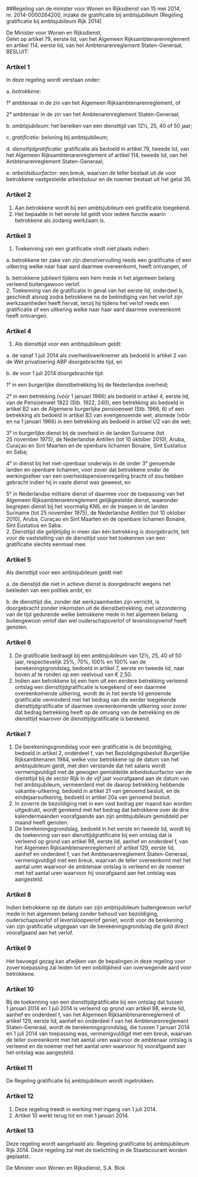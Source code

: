 <meta http-equiv='Content-Type' content='text/html; charset=utf-8' />

##Regeling van de minister voor Wonen en Rijksdienst van 15 mei 2014, nr. 2014-0000264200, inzake de gratificatie bij ambtsjubileum (Regeling gratificatie bij ambtsjubileum Rijk 2014)

De Minister voor Wonen en Rijksdienst,  
Gelet op artikel 79, eerste lid, van het Algemeen Rijksambtenarenreglement en artikel 114, eerste lid, van het Ambtenarenreglement Staten-Generaal;
BESLUIT:    

### Artikel  1  

In deze regeling wordt verstaan onder: 

a. *betrokkene:*

1° ambtenaar in de zin van het Algemeen Rijksambtenarenreglement, of  

2° ambtenaar in de zin van het Ambtenarenreglement Staten-Generaal;    

b.  *ambtsjubileum:* het bereiken van een diensttijd van 12½, 25, 40 of 50 jaar;  

c.  *gratificatie:* beloning bij ambtsjubileum;  

d.  *diensttijdgratificatie:* gratificatie als bedoeld in artikel 79, tweede lid, van het Algemeen Rijksambtenarenreglement of artikel 114, tweede lid, van het Ambtenarenreglement Staten-Generaal;  

e.  *arbeidsduurfactor:* een breuk, waarvan de teller bestaat uit de voor betrokkene vastgestelde arbeidsduur en de noemer bestaat uit het getal 36.   

### Artikel  2  

1.  Aan betrokkene wordt bij een ambtsjubileum een gratificatie toegekend.   
2.  Het bepaalde in het eerste lid geldt voor iedere functie waarin betrokkene als zodanig werkzaam is.  

### Artikel  3  

1.  Toekenning van een gratificatie vindt niet plaats indien: 

a. betrokkene ter zake van zijn dienstvervulling reeds een gratificatie of een uitkering welke naar haar aard daarmee overeenkomt, heeft ontvangen, of  

b. betrokkene jubileert tijdens een hem mede in het algemeen belang verleend buitengewoon verlof.     
2.  Toekenning van de gratificatie in geval van het eerste lid, onderdeel b, geschiedt alsnog zodra betrokkene na de beëindiging van het verlof zijn werkzaamheden heeft hervat, tenzij hij tijdens het verlof reeds een gratificatie of een uitkering welke naar haar aard daarmee overeenkomt heeft ontvangen.  

### Artikel  4  

1.  Als diensttijd voor een ambtsjubileum geldt: 

a. de vanaf 1 juli 2014 als overheidswerknemer als bedoeld in artikel 2 van de Wet privatisering ABP doorgebrachte tijd, en  

b. de voor 1 juli 2014 doorgebrachte tijd: 

1° in een burgerlijke dienstbetrekking bij de Nederlandse overheid;  

2° in een betrekking (vóór 1 januari 1966) als bedoeld in artikel 4, eerste lid, van de Pensioenwet 1922 (Stb. 1922, 240), een betrekking als bedoeld in artikel B2 van de Algemene burgerlijke pensioenwet (Stb. 1966, 6) of een betrekking als bedoeld in artikel B3 van evengenoemde wet, alsmede (vóór en na 1 januari 1966) in een betrekking als bedoeld in artikel U2 van die wet;  

3° in burgerlijke dienst bij de overheid in de landen Suriname (tot 25 november 1975), de Nederlandse Antillen (tot 10 oktober 2010), Aruba, Curaçao en Sint Maarten en de openbare lichamen Bonaire, Sint Eustatius en Saba;  

4° in dienst bij het niet-openbaar onderwijs in de onder 3° genoemde landen en openbare lichamen, voor zover dat betrokkene onder de werkingssfeer van een overheidspensioenregeling bracht of zou hebben gebracht indien hij in vaste dienst was geweest, en  

5° in Nederlandse militaire dienst of daarmee voor de toepassing van het Algemeen Rijksambtenarenreglement gelijkgestelde dienst, waaronder begrepen dienst bij het voormalig KNIL en de troepen in de landen Suriname (tot 25 november 1975), de Nederlandse Antillen (tot 10 oktober 2010), Aruba, Curaçao en Sint Maarten en de openbare lichamen Bonaire, Sint Eustatius en Saba.       
2.  Diensttijd die gelijktijdig in meer dan één betrekking is doorgebracht, telt voor de vaststelling van de diensttijd voor het toekennen van een gratificatie slechts eenmaal mee.  

### Artikel  5  

Als diensttijd voor een ambtsjubileum geldt niet: 

a. de dienstijd die niet in actieve dienst is doorgebracht wegens het bekleden van een politiek ambt, en  

b. de diensttijd die, zonder dat werkzaamheden zijn verricht, is doorgebracht zonder inkomsten uit de dienstbetrekking, met uitzondering van de tijd gedurende welke betrokkene mede in het algemeen belang buitengewoon verlof dan wel ouderschapsverlof of levensloopverlof heeft genoten.   

### Artikel  6  

1.  De gratificatie bedraagt bij een ambtsjubileum van 12½, 25, 40 of 50 jaar, respectievelijk 25%, 70%, 100% en 100% van de berekeningsgrondslag, bedoeld in artikel 7, eerste en tweede lid, naar boven af te ronden op een veelvoud van € 2,50.   
2.  Indien aan betrokkene bij een hem uit een eerdere betrekking verleend ontslag een diensttijdgratificatie is toegekend of een daarmee overeenkomende uitkering, wordt de in het eerste lid genoemde gratificatie verminderd met het bedrag van die eerder toegekende diensttijdgratificatie of daarmee overeenkomende uitkering voor zover dat bedrag betrekking heeft op de omvang van de betrekking en de diensttijd waarover de diensttijdgratificatie is berekend.  

### Artikel  7  

1.  De berekeningsgrondslag voor een gratificatie is de bezoldiging, bedoeld in artikel 2, onderdeel f, van het Bezoldigingsbesluit Burgerlijke Rijksambtenaren 1984, welke voor betrokkene op de datum van het ambtsjubileum geldt, met dien verstande dat het salaris wordt vermenigvuldigd met de gewogen gemiddelde arbeidsduurfactor van de diensttijd bij de sector Rijk in de vijf jaar voorafgaand aan de datum van het ambtsjubileum, vermeerderd met de daarop betrekking hebbende vakantie-uitkering, bedoeld in artikel 21 van genoemd besluit, en de eindejaarsuitkering, bedoeld in artikel 20a van genoemd besluit.   
2.  In zoverre de bezoldiging niet in een vast bedrag per maand kan worden uitgedrukt, wordt gerekend met het bedrag dat betrokkene over de drie kalendermaanden voorafgaande aan zijn ambtsjubileum gemiddeld per maand heeft genoten.   
3.  De berekeningsgrondslag, bedoeld in het eerste en tweede lid, wordt bij de toekenning van een diensttijdgratificatie bij een ontslag dat is verleend op grond van artikel 98, eerste lid, aanhef en onderdeel f, van het Algemeen Rijksambtenarenreglement of artikel 129, eerste lid, aanhef en onderdeel f, van het Ambtenarenreglement Staten-Generaal, vermenigvuldigd met een breuk, waarvan de teller overeenkomt met het aantal uren waarvoor de ambtenaar ontslag is verleend en de noemer met het aantal uren waarvoor hij voorafgaand aan het ontslag was aangesteld.  

### Artikel  8  

Indien betrokkene op de datum van zijn ambtsjubileum buitengewoon verlof mede in het algemeen belang zonder behoud van bezoldiging, ouderschapsverlof of levensloopverlof geniet, wordt voor de berekening van zijn gratificatie uitgegaan van de berekeningsgrondslag die gold direct voorafgaand aan het verlof. 

### Artikel  9  

Het bevoegd gezag kan afwijken van de bepalingen in deze regeling voor zover toepassing zal leiden tot een onbillijkheid van overwegende aard voor betrokkene. 

### Artikel  10  

Bij de toekenning van een diensttijdgratificatie bij een ontslag dat tussen 1 januari 2014 en 1 juli 2014 is verleend op grond van artikel 98, eerste lid, aanhef en onderdeel f, van het Algemeen Rijksambtenarenreglement of artikel 129, eerste lid, aanhef en onderdeel f van het Ambtenarenreglement Staten-Generaal, wordt de berekeningsgrondslag, die tussen 1 januari 2014 en 1 juli 2014 van toepassing was, vermenigvuldigd met een breuk, waarvan de teller overeenkomt met het aantal uren waarvoor de ambtenaar ontslag is verleend en de noemer met het aantal uren waarvoor hij voorafgaand aan het ontslag was aangesteld. 

### Artikel  11  

De Regeling gratificatie bij ambtsjubileum wordt ingetrokken. 

### Artikel  12  

1.  Deze regeling treedt in werking met ingang van 1 juli 2014.   
2.  Artikel 10 werkt terug tot en met 1 januari 2014.  

### Artikel  13  

Deze regeling wordt aangehaald als: Regeling gratificatie bij ambtsjubileum Rijk 2014. 
Deze regeling zal met de toelichting in de Staatscourant worden geplaatst.  

De 
Minister voor Wonen en Rijksdienst, 
S.A. Blok     

